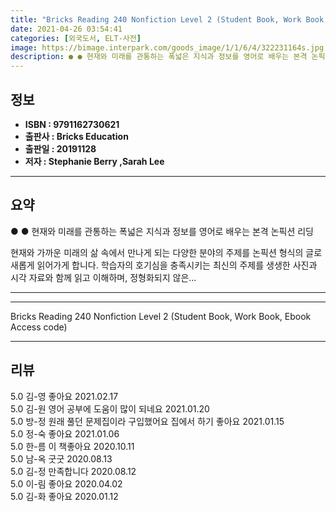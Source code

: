 ```yaml
---
title: "Bricks Reading 240 Nonfiction Level 2 (Student Book, Work Book, Ebook Access code)"
date: 2021-04-26 03:54:41
categories: [외국도서, ELT-사전]
image: https://bimage.interpark.com/goods_image/1/1/6/4/322231164s.jpg
description: ● ● 현재와 미래를 관통하는 폭넓은 지식과 정보를 영어로 배우는 본격 논픽션 리딩 현재와 가까운 미래의 삶 속에서 만나게 되는 다양한 분야의 주제를 논픽션 형식의 글로 새롭게 읽어가게 합니다. 학습자의 호기심을 충족시키는 최신의 주제를 생생한 사진과 시각 자료와 함께 읽고 이해하
---
```


## **정보**

- **ISBN : 9791162730621**
- **출판사 : Bricks Education**
- **출판일 : 20191128**
- **저자 : Stephanie Berry ,Sarah Lee**

------



## **요약**

●  ●  현재와 미래를 관통하는 폭넓은 지식과 정보를
영어로 배우는 본격 논픽션 리딩

현재와 가까운 미래의 삶 속에서 만나게 되는 다양한 분야의 주제를 논픽션 형식의 글로 새롭게 읽어가게 합니다. 학습자의 호기심을 충족시키는 최신의 주제를 생생한 사진과 시각 자료와 함께 읽고 이해하며, 정형화되지 않은... 

------



------


Bricks Reading 240 Nonfiction Level 2 (Student Book, Work Book, Ebook Access code) 

------


## **리뷰** 

5.0 김-영 좋아요 2021.02.17 <br/>5.0 김-원 영어 공부에 도움이 많이 되네요  2021.01.20 <br/>5.0 방-정 원래 풀던 문제집이라 구입했어요 집에서 하기  좋아요 2021.01.15 <br/>5.0 정-숙 좋아요 2021.01.06 <br/>5.0 한-름 이 책좋아요 2020.10.11 <br/>5.0 남-옥 굿굿  2020.08.13 <br/>5.0 김-정 만족합니다 2020.08.12 <br/>5.0 이-림 좋아요 2020.04.02 <br/>5.0 김-화 좋아요 2020.01.12 <br/>